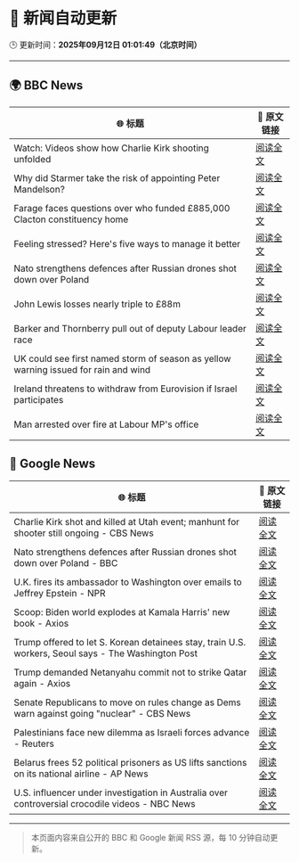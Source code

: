 # 🧠 新闻自动更新

🕒 更新时间：**2025年09月12日 01:01:49（北京时间）**

---

## 🌍 BBC News

| 🌐 标题 | 🔗 原文链接 |
|--------|-------------|
| Watch: Videos show how Charlie Kirk shooting unfolded | [阅读全文](https://www.bbc.com/news/videos/ckg3xp9g9zwo?at_medium=RSS&at_campaign=rss) |
| Why did Starmer take the risk of appointing Peter Mandelson? | [阅读全文](https://www.bbc.com/news/articles/cjd1egrlj0mo?at_medium=RSS&at_campaign=rss) |
| Farage faces questions over who funded £885,000 Clacton constituency home | [阅读全文](https://www.bbc.com/news/articles/ce845w70g0yo?at_medium=RSS&at_campaign=rss) |
| Feeling stressed? Here's five ways to manage it better | [阅读全文](https://www.bbc.com/news/articles/cg42zq7nqxwo?at_medium=RSS&at_campaign=rss) |
| Nato strengthens defences after Russian drones shot down over Poland | [阅读全文](https://www.bbc.com/news/articles/c0lkz2n34z6o?at_medium=RSS&at_campaign=rss) |
| John Lewis losses nearly triple to £88m | [阅读全文](https://www.bbc.com/news/articles/cx2jm4pgejjo?at_medium=RSS&at_campaign=rss) |
| Barker and Thornberry pull out of deputy Labour leader race | [阅读全文](https://www.bbc.com/news/articles/cg7dzejkz4ro?at_medium=RSS&at_campaign=rss) |
| UK could see first named storm of season as yellow warning issued for rain and wind | [阅读全文](https://www.bbc.com/weather/articles/cpd9x525653o?at_medium=RSS&at_campaign=rss) |
| Ireland threatens to withdraw from Eurovision if Israel participates | [阅读全文](https://www.bbc.com/news/articles/c5yvd8158ywo?at_medium=RSS&at_campaign=rss) |
| Man arrested over fire at Labour MP's office | [阅读全文](https://www.bbc.com/news/articles/cp3qwpe93yzo?at_medium=RSS&at_campaign=rss) |

## 📰 Google News

| 🌐 标题 | 🔗 原文链接 |
|--------|-------------|
| Charlie Kirk shot and killed at Utah event; manhunt for shooter still ongoing - CBS News | [阅读全文](https://news.google.com/rss/articles/CBMihAFBVV95cUxQMGJxRkNYazNmbWRFR0xrT2V4ajF4V015MDF3RWRwSXRnS25XZlc3TUk0aXBXcU5GcjVBdXlveGJoSm9wQjA0S0JGUDZzTkdxaVY5OTJLdktXczRVYTZNRGJrQWxrUXlOOXFrQ1NOYVNIZ3FRS1BoREx0eUNWMFRDWnhuQjjSAYoBQVVfeXFMTTJHUGZUcG9ZLUd6VWd6NU5RMEhQQ2lBUjV6X29FVU9BNVQxVlBmaHpaYzA5aHFYaFBnSG9LQmw5dHZvRzZUdlAyenBsdG1LTjBadEdidzJLc0JobEF1MExZY3QtSExBcFJlYmllMklOdktNSW9mVlBQLU9MMlgzc0xoaWpJTTBiTWxR?oc=5) |
| Nato strengthens defences after Russian drones shot down over Poland - BBC | [阅读全文](https://news.google.com/rss/articles/CBMiWkFVX3lxTE9HRXo4dVRWd095UWtic0lTaXBFVVJmZDJzc3hGSDh4LXhweElUd1RDTVF0czhPek1mbFlaZGhoTEpnOUNHUHJqQy04ZEpGaTFneWlzeHpwREJFd9IBX0FVX3lxTFBGelAzY0g5bXhmeUtfak92V1NhTDhONG9wTDc3NHRMQ3VPWTc2UkVJSzhoTi1ObTFZb2lvYjU3RkVWc1JUd3pIUno4V1htSDlYVnY3QTNHNVQtcjF2dy1J?oc=5) |
| U.K. fires its ambassador to Washington over emails to Jeffrey Epstein - NPR | [阅读全文](https://news.google.com/rss/articles/CBMijAFBVV95cUxONm5BdXZ6eTJFWHhOWnFRWFZzMjR0YnlTMENVRHZCRDhkZkFWa2JKajQ3emdkTURGSFFPUlluNzBiZjZVN3paSWFqOUZPNURyYVRTTjhPRnlSMnNNT3R4RnVsbnFIMVQzbWJsNnphQjRDay16WnBrNWs5ZXhRQ3FEcmtaeU14c0gzdmxXNQ?oc=5) |
| Scoop: Biden world explodes at Kamala Harris' new book - Axios | [阅读全文](https://news.google.com/rss/articles/CBMibkFVX3lxTE1NVmdfZXRkMmZxZlozRV9fdlBFUnE2ZzBnZ1BGcUxSUG1mdkdtVGtHRWVmM2VFNEltNy1oSS1VaW9Gc25BbGtBbHVrS0FQN0tHZnhLbVFxa20ySDc3V3NFdV9HX2RuVkptd0dEbi1n?oc=5) |
| Trump offered to let S. Korean detainees stay, train U.S. workers, Seoul says - The Washington Post | [阅读全文](https://news.google.com/rss/articles/CBMijgFBVV95cUxNU0RpMENTV3RlaDJOaUc2d1dDZHl3SUduTG9qM20zdTltNE8zSE9MYTZUUzFsSUc1TXVBYUFMcUUxNzRLY0FraGFZS2JBQ2FfM0UtM2huUUZZQm5ocDl0SURQbU5xZVlSVzFUNzhGSkpoMXlUVVNFZ2hRNXVITU9OZDViUzZRM2lwazY5WHN3?oc=5) |
| Trump demanded Netanyahu commit not to strike Qatar again - Axios | [阅读全文](https://news.google.com/rss/articles/CBMif0FVX3lxTFBRLTZ1cFdIQjQwSmVNbVNhcTFZNDZaOHg5aHk0d0lOZ2VCVXRjWEhBYUhCQkFoQzF5bHZMUlE0WHRDU0FDMjBpelpLbnJvalRSZkRtbENoSkRjdUlla2pBMUtDekR6bkVTMkx5R09rUTc5cXgwa2FLLTl2alNsX2s?oc=5) |
| Senate Republicans to move on rules change as Dems warn against going "nuclear" - CBS News | [阅读全文](https://news.google.com/rss/articles/CBMif0FVX3lxTE9jOXByRWJMY3pVdUNiNTBQZHJ1MElwdDNZYU1CRXdLcExkU3AyRUJYY09hdEJXUEVmdnV5TWk3eWNGcndoZGxQNmxOZFVoRVNPMDFDcl9KMWRmbXJMcmNoTElyZG12VHM0cHRjSEVZVDIzWDF5RzdvdTI1NGhmcXPSAYQBQVVfeXFMTU9QT0ZtWllLNEhETGcta3RmLWZIQmhjc0hvaEw0S096Q3FIcFdaai0zajF1bm1XcjRtRDZnVDlhLW1ENE45S3RWcVdGWks0d19pckUwTUEwbGkyaExjZ0lFeGc3clBFNkNwTUg3eFY1bVdNSGFxUWFjanY1NjlId0VSdDlE?oc=5) |
| Palestinians face new dilemma as Israeli forces advance - Reuters | [阅读全文](https://news.google.com/rss/articles/CBMiqgFBVV95cUxQOTdzSEtSam9lMC1hNFRQSXNTN3RsY1Mxd2dfRFowc2NaTEFwTHFXaEZZOVNFZDNjVF9HeTVPc3ZteDZpTmlMaTBzWEpob2JyVWE0d1JrR3BKZ21NQ0J3UFNhRjV0MVBHQ19LV0NjRjZGVXRndnQyTF9Ka1Y1TGtQeEVsa3FPZ3hYX1U3QVgyRXVSVjVXTVB2U0dfYkJQaXdBdnkwbWVseVRqZw?oc=5) |
| Belarus frees 52 political prisoners as US lifts sanctions on its national airline - AP News | [阅读全文](https://news.google.com/rss/articles/CBMilAFBVV95cUxPY1hqUXA3R2lzZVJmUDQ2a2dSSzNoWjVydElJSzVDNkczUFZzS3pvblV1aHlsVXE2NkxUM3JTbGxoTnF2dWM1QkdXdTk1QXJQRExnN3dSMGVxYnJHWWtVY083emh4VmpIdnB0M1BQMlZucFd3S1o3WEY2ZGJEN0tONEpIcm9iWG12UFY4Z003STRCSUhX?oc=5) |
| U.S. influencer under investigation in Australia over controversial crocodile videos - NBC News | [阅读全文](https://news.google.com/rss/articles/CBMitAFBVV95cUxPNVp4VndNQzN0RjVwNVMwUGhidko1UHI1bmZNUHplcTJiaHNaZUZNSi1zb0xPaDBNZXFNV1hvQ1pxQlhEYlYyMFUwVmliQ3dpSkZtWTJFWTFKczBEWFZFbEZ5LW1PdzRQR2NXWlFZcFZVYlpRSldHYUdOSUUwTlB0Z2ZFdFBwWmdmUVhQbUkxZHl0VUJXMmU5cVJ1Nmt4eThockEtdms0bHlreDhIb1FSUHFUWXDSAVZBVV95cUxPbHJldlQtTmN4aXltS3FTRG1sdXo0OUY5Ny1EQmJnQmk5bGZrM1ROYXBqUHB6MjdUZEFpdDBVQlp2Ym81R0pPYzRzaGhST0NuMUliQ2kzQQ?oc=5) |

---
> 本页面内容来自公开的 BBC 和 Google 新闻 RSS 源，每 10 分钟自动更新。